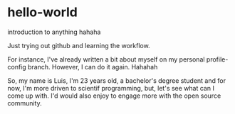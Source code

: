 # hello-world
introduction to anything hahaha

Just trying out github and learning the workflow.

For instance, I've already written a bit about myself on my personal profile-config branch. However, I can do it again. Hahahah

So, my name is Luis, I'm 23 years old, a bachelor's degree student and for now, I'm more driven to scientif programming, but, let's see what can I come up with. I'd would also enjoy to engage more with the open source community.

